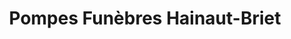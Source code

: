 ---
title: "Pompes Funèbres Hainaut-Briet"
url: /wingles/pompes-funebres-hainaut-briet/
shop: directeurs de funérailles
---